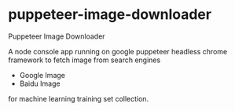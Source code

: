 # puppeteer-image-downloader
Puppeteer Image Downloader

A node console app running on google puppeteer headless chrome framework to fetch image from search engines 

- Google Image
- Baidu Image

for machine learning training set collection.

